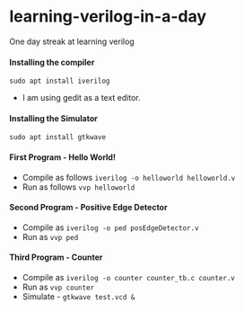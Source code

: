 # learning-verilog-in-a-day
One day streak at learning verilog

#### Installing the compiler

```sudo apt install iverilog```
- I am using gedit as a text editor.

#### Installing the Simulator
```sudo apt install gtkwave```

#### First Program - Hello World!
- Compile as follows
```iverilog -o helloworld helloworld.v```
- Run as follows
```vvp helloworld```

#### Second Program - Positive Edge Detector
- Compile as ```iverilog -o ped posEdgeDetector.v```
- Run as ```vvp ped```

#### Third Program - Counter
- Compile as ```iverilog -o counter counter_tb.c counter.v```
- Run as ```vvp counter```
- Simulate - ```gtkwave test.vcd &```
